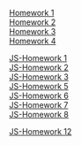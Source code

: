 [Homework 1](https://oleksiydonets.github.io/genius-homework/Homework-1)<br>
[Homework 2](https://oleksiydonets.github.io/genius-homework/Homework-2)<br>
[Homework 3](https://oleksiydonets.github.io/genius-homework/Homework-3)<br>
[Homework 4](https://oleksiydonets.github.io/genius-homework/Homework-4)<br>

[JS-Homework 1](https://oleksiydonets.github.io/genius-homework/JS-Homework-1)<br>
[JS-Homework 2](https://oleksiydonets.github.io/genius-homework/JS-Homework-2)<br>
[JS-Homework 3](https://oleksiydonets.github.io/genius-homework/JS-Homework-3)<br>
[JS-Homework 5](https://github.com/OleksiyDonets/genius-homework/blob/main/JS-Homework-5/js/script-1.js)<br>
[JS-Homework 6](https://github.com/OleksiyDonets/genius-homework/blob/main/JS-Homework-6/js/script-1.js)<br>
[JS-Homework 7](https://github.com/OleksiyDonets/genius-homework/blob/main/JS-Homework-7/js/script-1.js)<br>
[JS-Homework 8](https://github.com/OleksiyDonets/genius-homework/blob/main/JS-Homework-8/js/script-1.js)<br>

[JS-Homework 12](https://github.com/OleksiyDonets/genius-homework/blob/main/JS-Homework-12/js/index.js)<br>
